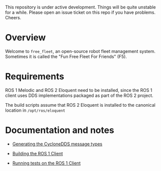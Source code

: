 This repository is under active development. Things will be quite unstable
for a while. Please open an issue ticket on this repo if you have problems.
Cheers.

# Overview
Welcome to `free_fleet`, an open-source robot fleet management system.
Sometimes it is called the "Fun Free Fleet For Friends" (F5).

# Requirements

ROS 1 Melodic and ROS 2 Eloquent need to be installed, since the ROS 1 client
uses DDS implementations packaged as part of the ROS 2 project.

The build scripts assume that ROS 2 Eloquent is installed to the canonical
location in `/opt/ros/eloquent`

# Documentation and notes

* [Generating the CycloneDDS message types](docs/msgs.md)

* [Building the ROS 1 Client](docs/clients.md)

* [Running tests on the ROS 1 Client](docs/clients_test.md)
